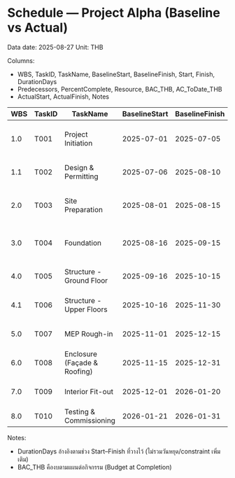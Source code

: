 # Schedule — Project Alpha (Baseline vs Actual)

Data date: 2025-08-27
Unit: THB

Columns:
- WBS, TaskID, TaskName, BaselineStart, BaselineFinish, Start, Finish, DurationDays
- Predecessors, PercentComplete, Resource, BAC_THB, AC_ToDate_THB
- ActualStart, ActualFinish, Notes

| WBS | TaskID | TaskName                       | BaselineStart | BaselineFinish | Start      | Finish     | DurationDays | Predecessors | PercentComplete | Resource      | BAC_THB | AC_ToDate_THB | ActualStart | ActualFinish | Notes                                 |
|-----|--------|--------------------------------|---------------|----------------|------------|------------|--------------|--------------|-----------------|---------------|---------|----------------|-------------|--------------|---------------------------------------|
| 1.0 | T001   | Project Initiation             | 2025-07-01    | 2025-07-05     | 2025-07-01 | 2025-07-06 | 5            | -            | 100%            | PM Team       | 200,000 | 210,000        | 2025-07-01  | 2025-07-06   | Finished +1 day over baseline         |
| 1.1 | T002   | Design & Permitting            | 2025-07-06    | 2025-08-10     | 2025-07-06 | 2025-08-20 | 36           | T001         | 80%             | Design        | 800,000 | 820,000        | 2025-07-06  | -            | Delayed finish vs baseline            |
| 2.0 | T003   | Site Preparation               | 2025-08-01    | 2025-08-15     | 2025-08-03 | 2025-08-28 | 15           | T002         | 60%             | Civil         | 500,000 | 450,000        | 2025-08-03  | -            | Late start; progress ongoing          |
| 3.0 | T004   | Foundation                     | 2025-08-16    | 2025-09-15     | 2025-08-20 | 2025-09-25 | 31           | T003         | 30%             | Civil         | 1,500,000 | 400,000       | 2025-08-20  | -            | Started later; behind baseline        |
| 4.0 | T005   | Structure - Ground Floor       | 2025-09-16    | 2025-10-15     | 2025-09-16 | 2025-10-20 | 30           | T004         | 0%              | Structure     | 2,000,000 | 0            | -           | -            | Not started yet                       |
| 4.1 | T006   | Structure - Upper Floors       | 2025-10-16    | 2025-11-30     | 2025-10-16 | 2025-12-05 | 46           | T005         | 0%              | Structure     | 3,000,000 | 0            | -           | -            | Not started yet                       |
| 5.0 | T007   | MEP Rough-in                   | 2025-11-01    | 2025-12-15     | 2025-11-01 | 2025-12-20 | 45           | T006         | 0%              | MEP           | 1,200,000 | 0            | -           | -            | Planned after structure               |
| 6.0 | T008   | Enclosure (Façade & Roofing)   | 2025-11-15    | 2025-12-31     | 2025-11-15 | 2026-01-05 | 47           | T006         | 0%              | Envelope      | 1,400,000 | 0            | -           | -            | Planned after structure               |
| 7.0 | T009   | Interior Fit-out               | 2025-12-01    | 2026-01-20     | 2025-12-01 | 2026-01-25 | 51           | T007,T008    | 0%              | Fitout        | 2,200,000 | 0            | -           | -            | Depends on MEP & Enclosure            |
| 8.0 | T010   | Testing & Commissioning        | 2026-01-21    | 2026-01-31     | 2026-01-21 | 2026-02-02 | 11           | T009         | 0%              | Commissioning | 300,000 | 0              | -           | -            | Final stage                           |

Notes:
- DurationDays อ้างอิงตามช่วง Start–Finish ที่วางไว้ (ไม่รวมวันหยุด/constraint เพิ่มเติม)
- BAC_THB คืองบตามแผนต่อกิจกรรม (Budget at Completion)